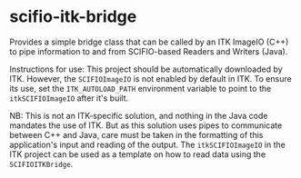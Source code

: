 scifio-itk-bridge
=================

Provides a simple bridge class that can be called by an ITK ImageIO (C++) to pipe information to and from SCIFIO-based Readers and Writers (Java).

Instructions for use:
This project should be automatically downloaded by ITK. However, the `SCIFIOImageIO` is not enabled by default in ITK. To ensure its use, set the `ITK_AUTOLOAD_PATH` environment variable to point to the `itkSCIFIOImageIO` after it's built.

NB: This is not an ITK-specific solution, and nothing in the Java code mandates the use of ITK. But as this solution uses pipes to communicate between C++ and Java, care must be taken in the formatting of this application's input and reading of the output. The `itkSCIFIOImageIO` in the ITK project can be used as a template on how to read data using the `SCIFIOITKBridge`.
